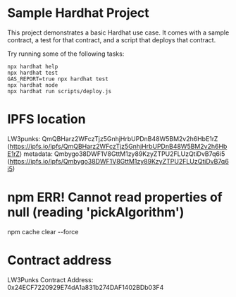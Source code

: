 # Sample Hardhat Project

This project demonstrates a basic Hardhat use case. It comes with a sample contract, a test for that contract, and a script that deploys that contract.

Try running some of the following tasks:

```shell
npx hardhat help
npx hardhat test
GAS_REPORT=true npx hardhat test
npx hardhat node
npx hardhat run scripts/deploy.js
```

# IPFS location
LW3punks: QmQBHarz2WFczTjz5GnhjHrbUPDnB48W5BM2v2h6HbE1rZ (https://ipfs.io/ipfs/QmQBHarz2WFczTjz5GnhjHrbUPDnB48W5BM2v2h6HbE1rZ)
metadata: Qmbygo38DWF1V8GttM1zy89KzyZTPU2FLUzQtiDvB7q6i5 (https://ipfs.io/ipfs/Qmbygo38DWF1V8GttM1zy89KzyZTPU2FLUzQtiDvB7q6i5)

# npm ERR! Cannot read properties of null (reading 'pickAlgorithm')
npm cache clear --force

# Contract address
LW3Punks Contract Address: 0x24ECF7220929E74dA1a831b274DAF1402BDb03F4

